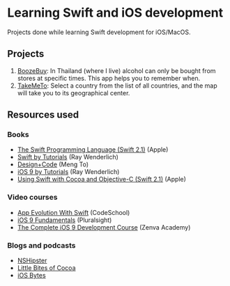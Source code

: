 # Learning Swift and iOS development

Projects done while learning Swift development for iOS/MacOS.

## Projects

1. [BoozeBuy](/BoozeBuy): In Thailand (where I live) alcohol can only be bought from stores at specific times. This app helps you to remember when.
2. [TakeMeTo](/TakeMeTo): Select a country from the list of all countries, and the map will take you to its geographical center.

## Resources used

### Books

* [The Swift Programming Language (Swift 2.1)](https://itunes.apple.com/us/book/swift-programming-language/id881256329?mt=11) (Apple)
* [Swift by Tutorials](http://www.raywenderlich.com/store/swift-by-tutorials) (Ray Wenderlich)
* [Design+Code](https://designcode.io) (Meng To)
* [iOS 9 by Tutorials](http://www.raywenderlich.com/store/ios-9-by-tutorials) (Ray Wenderlich)
* [Using Swift with Cocoa and Objective-C (Swift 2.1)](https://itunes.apple.com/us/book/using-swift-cocoa-objective/id888894773?mt=11) (Apple)

### Video courses
* [App Evolution With Swift](https://www.codeschool.com/courses/app-evolution-with-swift) (CodeSchool)
* [iOS 9 Fundamentals](https://www.pluralsight.com/courses/ios-9-fundamentals) (Pluralsight)
* [The Complete iOS 9 Development Course](https://academy.zenva.com/product/the-complete-ios-9-course/) (Zenva Academy)

### Blogs and podcasts

* [NSHipster](http://nshipster.com)
* [Little Bites of Cocoa](https://littlebitesofcocoa.com)
* [iOS Bytes](https://iosbytes.codeschool.com)
